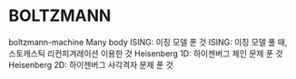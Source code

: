 # BOLTZMANN
boltzmann-machine Many body 
ISING: 이징 모델 푼 것
ISING: 이징 모델 풀 때, 스토캐스틱 리컨피겨레이션 이용한 것
Heisenberg 1D: 하이젠버그 체인 문제 푼 것
Heisenberg 2D: 하이젠버그 사각격자 문제 푼 것

